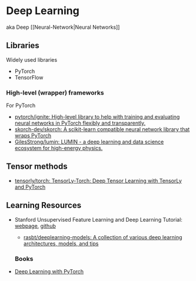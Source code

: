 # Deep Learning

aka Deep [[Neural-Network|Neural Networks]]

## Libraries

Widely used libraries

- PyTorch
- TensorFlow

### High-level (wrapper) frameworks

For PyTorch
- [pytorch/ignite: High-level library to help with training and evaluating neural networks in PyTorch flexibly and transparently.](https://github.com/pytorch/ignite?eType=EmailBlastContent&eId=3bc0fccd-f653-4a53-ae20-4b22e2edeab5)
- [skorch-dev/skorch: A scikit-learn compatible neural network library that wraps PyTorch](https://github.com/skorch-dev/skorch)  
- [GilesStrong/lumin: LUMIN - a deep learning and data science ecosystem for high-energy physics.](https://github.com/GilesStrong/lumin)  

## Tensor methods

- [tensorly/torch: TensorLy-Torch: Deep Tensor Learning with TensorLy and PyTorch](https://github.com/tensorly/torch)

## Learning Resources

- Stanford Unsupervised Feature Learning and Deep Learning Tutorial: [webpage](http://ufldl.stanford.edu/tutorial/), [github](https://github.com/amaas/stanford_dl_ex)  
  - [rasbt/deeplearning-models: A collection of various deep learning architectures, models, and tips](https://github.com/rasbt/deeplearning-models)  
  
  ### Books

- [Deep Learning with PyTorch](https://pytorch.org/assets/deep-learning/Deep-Learning-with-PyTorch.pdf)

